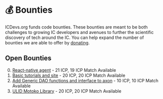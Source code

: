 # 💰 Bounties

ICDevs.org funds code bounties. These bounties are meant to be both challenges to growing IC developers and avenues to further the scientific discovery of tech around the IC. You can help expand the number of bounties we are able to offer by [donating](/donations.html).

## Open Bounties

0. [React-native agent](/bounties/2021/10/16/react-native-agent-bounty.html) - 21 ICP, 19 ICP Match Available
1. [Basic tutorials and site](/bounties/2021/10/24/speed-run-the-ic-bounty.html) - 20 ICP, 20 ICP Match Available
2. [Add Generic DAO functions and interface to axon](/bounties/2021/11/01/generic-dao-fork-axon.html) - 10 ICP, 10 ICP Match Available
3. [ULID Motoko Library](/bounties/2021/11/07/ULID-motoko-library.html) - 20 ICP, 20 ICP Match Available